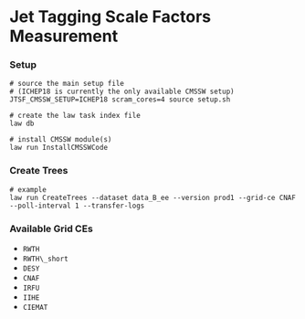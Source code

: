 # Jet Tagging Scale Factors Measurement

### Setup

```shell
# source the main setup file
# (ICHEP18 is currently the only available CMSSW setup)
JTSF_CMSSW_SETUP=ICHEP18 scram_cores=4 source setup.sh

# create the law task index file
law db

# install CMSSW module(s)
law run InstallCMSSWCode
```

### Create Trees

```shell
# example
law run CreateTrees --dataset data_B_ee --version prod1 --grid-ce CNAF --poll-interval 1 --transfer-logs
```

### Available Grid CEs

- `RWTH`
- `RWTH\_short`
- `DESY`
- `CNAF`
- `IRFU`
- `IIHE`
- `CIEMAT`
